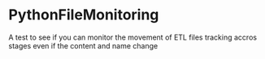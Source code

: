 # PythonFileMonitoring
A test to see if you can monitor the movement of ETL files tracking accros stages even if the content and name change
